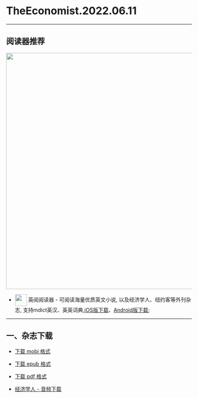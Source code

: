 # TheEconomist.2022.06.11
--------------
## 阅读器推荐
<a href="https://ereader.link/?utm_source=github&utm_medium=github&utm_campaign=github" target="_blank">
<img src="https://pic2.zhimg.com/v2-2158f25799daf1cc82b8c88286d58709_1440w.jpg" width="640px"/>
</a>

* <img align="center" src="https://ereader.link/images/ereader.png" width="32px" /> 英阅阅读器 - 可阅读海量优质英文小说, 以及经济学人、纽约客等外刊杂志, 支持mdict英汉、英英词典,[iOS版下载](https://apps.apple.com/cn/app/ereader-%E8%8B%B1%E9%98%85%E9%98%85%E8%AF%BB%E5%99%A8/id1558805880)、[Android版下载](https://ereader.link/apps/EReader-For-Android.apk);

---------------------
## 一、杂志下载
* [下载 mobi 格式](https://raw.githubusercontent.com/hehonghui/awesome-english-ebooks/master/01_economist/te_2022.06.11/TheEconomist.2022.06.11.mobi) 
* [下载 epub 格式](https://raw.githubusercontent.com/hehonghui/awesome-english-ebooks/master/01_economist/te_2022.06.11/TheEconomist.2022.06.11.epub)
* [下载 pdf 格式](https://raw.githubusercontent.com/hehonghui/awesome-english-ebooks/master/01_economist/te_2022.06.11/TheEconomist.2022.06.11.pdf)
    
* [经济学人 - 音频下载](https://github.com/hehonghui/awesome-english-ebooks/wiki/te_audios_2022)
    
